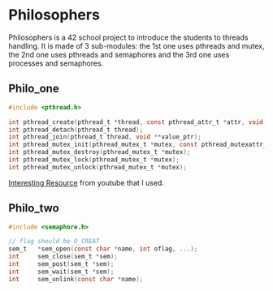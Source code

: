 # Philosophers

Philosophers is a 42 school project to introduce the students to threads handling.
It is made of 3 sub-modules: the 1st one uses pthreads and mutex, the 2nd one uses pthreads and semaphores and the 3rd one uses processes and semaphores.

## __Philo_one__

```C
#include <pthread.h>

int pthread_create(pthread_t *thread, const pthread_attr_t *attr, void *(*start_routine)(void *), void *arg);
int pthread_detach(pthread_t thread);
int pthread_join(pthread_t thread, void **value_ptr);
int pthread_mutex_init(pthread_mutex_t *mutex, const pthread_mutexattr_t *attr);
int pthread_mutex_destroy(pthread_mutex_t *mutex);
int pthread_mutex_lock(pthread_mutex_t *mutex);
int pthread_mutex_unlock(pthread_mutex_t *mutex);
```

[Interesting Resource](https://www.youtube.com/watch?v=7U3Eo0ynmHo) from youtube that I used.

## __Philo_two__

```C
#include <semaphore.h>

// flag should be O_CREAT
sem_t   *sem_open(const char *name, int oflag, ...);
int     sem_close(sem_t *sem);
int     sem_post(sem_t *sem);
int     sem_wait(sem_t *sem);
int     sem_unlink(const char *name);
```
